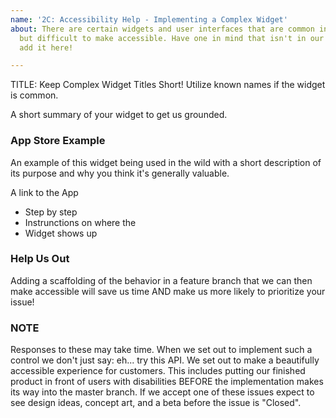 ```yaml
---
name: '2C: Accessibility Help - Implementing a Complex Widget'
about: There are certain widgets and user interfaces that are common in mobile development,
  but difficult to make accessible. Have one in mind that isn't in our list yet...
  add it here!

---
```


TITLE: Keep Complex Widget Titles Short! Utilize known names if the widget is common.

A short summary of your widget to get us grounded. 

### App Store Example

An example of this widget being used in the wild with a short description of its purpose and why you think it's generally valuable.

A link to the App

- Step by step
- Instrunctions on where the
- Widget shows up

### Help Us Out

Adding a scaffolding of the behavior in a feature branch that we can then make accessible will save us time AND make us more likely to prioritize your issue!

### NOTE

Responses to these may take time. When we set out to implement such a control we don't just say: eh... try this API. We set out to make a beautifully accessible experience for customers. This includes putting our finished product in front of users with disabilities BEFORE the implementation makes its way into the master branch. If we accept one of these issues expect to see design ideas, concept art, and a beta before the issue is "Closed".
